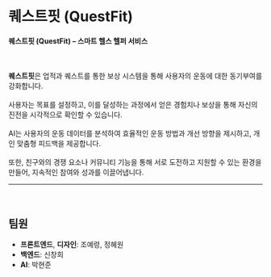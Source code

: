 # 퀘스트핏 (QuestFit)
#### 퀘스트핏 (QuestFit) – 스마트 헬스 헬퍼 서비스

<br>

**퀘스트핏**은 업적과 퀘스트를 통한 보상 시스템을 통해 사용자의 운동에 대한 동기부여를 강화합니다. 
<br>
<br>
사용자는 목표를 설정하고, 이를 달성하는 과정에서 얻은 경험치나 보상을 통해 자신의 진전을 시각적으로 확인할 수 있습니다.
<br>
<br>
AI는 사용자의 운동 데이터를 분석하여 효율적인 운동 방법과 개선 방향을 제시하고, 개인 맞춤형 피드백을 제공합니다. 
<br>
<br>
또한, 친구와의 경쟁 요소나 커뮤니티 기능을 통해 서로 도전하고 지원할 수 있는 환경을 만들어, 지속적인 참여와 성과를 이끌어냅니다.

---

<br>

## **팀원**

- **프론트엔드**, **디자인**: 조예령, 정혜원
- **백엔드**: 신창희
- **AI**: 박현준
